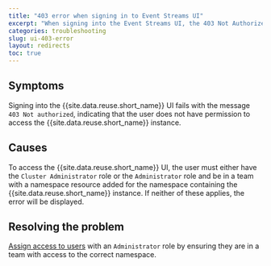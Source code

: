 ```yaml
---
title: "403 error when signing in to Event Streams UI"
excerpt: "When signing into the Event Streams UI, the 403 Not Authorized page is displayed."
categories: troubleshooting
slug: ui-403-error
layout: redirects
toc: true
---
```


## Symptoms

Signing into the {{site.data.reuse.short_name}} UI fails with the message `403 Not authorized`, indicating that the user does not have permission to access the {{site.data.reuse.short_name}} instance.

## Causes

To access the {{site.data.reuse.short_name}} UI, the user must either have the `Cluster Administrator` role or the `Administrator` role and be in a team with a namespace resource added for the namespace containing the {{site.data.reuse.short_name}} instance. If neither of these applies, the error will be displayed.

## Resolving the problem

[Assign access to users](../../security/managing-access/#accessing-the-event-streams-ui-and-cli) with an `Administrator` role by ensuring they are in a team with access to the correct namespace.
